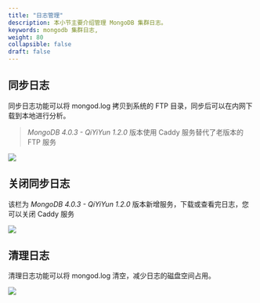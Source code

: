 ```yaml
---
title: "日志管理"
description: 本小节主要介绍管理 MongoDB 集群日志。 
keywords: mongodb 集群日志, 
weight: 80
collapsible: false
draft: false
---
```



## 同步日志

同步日志功能可以将 mongod.log 拷贝到系统的 FTP 目录，同步后可以在内网下载到本地进行分析。

> _MongoDB 4.0.3 - QiYiYun 1.2.0_ 版本使用 Caddy 服务替代了老版本的 FTP 服务

![](../../_images/copy_log.png)

## 关闭同步日志

该栏为 _MongoDB 4.0.3 - QiYiYun 1.2.0_ 版本新增服务，下载或查看完日志，您可以关闭 Caddy 服务

![](../../_images/stop_copy_log.png)

## 清理日志

清理日志功能可以将 mongod.log 清空，减少日志的磁盘空间占用。

![](../../_images/clean_log.png)
